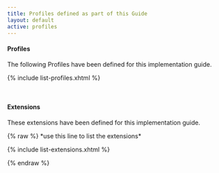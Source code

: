 ```yaml
---
title: Profiles defined as part of this Guide
layout: default
active: profiles
---
```

#### Profiles

The following Profiles have been defined for this implementation guide.

{% include list-profiles.xhtml %}

<br />

#### Extensions

These extensions have been defined for this implementation guide.

<!-- remove this line to list extensions  -->{% raw %} *use this line to list the extensions*

{% include list-extensions.xhtml %}

{% endraw %} <!-- remove this line to list extensions  -->

<br />
